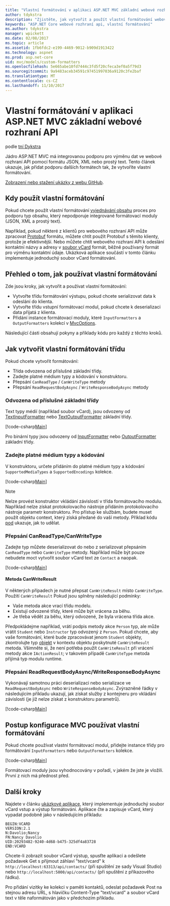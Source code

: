 ```yaml
---
title: "Vlastní formátování v aplikaci ASP.NET MVC základní webové rozhraní API"
author: tdykstra
description: "Zjistěte, jak vytvořit a použít vlastní formátování webové rozhraní API v ASP.NET Core."
keywords: "ASP.NET Core webové rozhraní api, vlastní formátování"
ms.author: tdykstra
manager: wpickett
ms.date: 02/08/2017
ms.topic: article
ms.assetid: 1fb6fdc2-e199-4469-9012-b909d1913422
ms.technology: aspnet
ms.prod: asp.net-core
uid: mvc/models/custom-formatters
ms.openlocfilehash: 5e665abe10fd7444c3fd5f20cfeca3ef0a5f79d3
ms.sourcegitcommit: 9a9483aceb34591c97451997036a9120c3fe2baf
ms.translationtype: MT
ms.contentlocale: cs-CZ
ms.lasthandoff: 11/10/2017
---
```

# <a name="custom-formatters-in-aspnet-core-mvc-web-apis"></a>Vlastní formátování v aplikaci ASP.NET MVC základní webové rozhraní API

podle [tní Dykstra](https://github.com/tdykstra)

Jádro ASP.NET MVC má integrovanou podporu pro výměnu dat ve webové rozhraní API pomocí formátu JSON, XML nebo prostý text. Tento článek ukazuje, jak přidat podporu dalších formátech tak, že vytvoříte vlastní formátování.

[Zobrazení nebo stažení ukázky z webu GitHub](https://github.com/aspnet/Docs/tree/master/aspnetcore/mvc/advanced/custom-formatters/sample).

## <a name="when-to-use-custom-formatters"></a>Kdy použít vlastní formátování

Pokud chcete použít vlastní formátování [vyjednávání obsahu](xref:mvc/models/formatting) proces pro podporu typ obsahu, který nepodporuje integrované formátovací moduly (JSON, XML a prostý text).

Například, pokud některé z klientů pro webového rozhraní API může zpracovat [Protobuf](https://github.com/google/protobuf) formátu, můžete chtít použít Protobuf s těmito klienty, protože je efektivnější.  Nebo můžete chtít webového rozhraní API k odeslání kontaktní názvy a adresy v [soubor vCard](https://wikipedia.org/wiki/VCard) formát, běžně používaný formát pro výměnu kontaktní údaje. Ukázková aplikace součástí v tomto článku implementuje jednoduchý soubor vCard formátování.

## <a name="overview-of-how-to-use-a-custom-formatter"></a>Přehled o tom, jak používat vlastní formátování

Zde jsou kroky, jak vytvořit a používat vlastní formátování:

* Vytvořte třídu formátování výstupu, pokud chcete serializovat data k odeslání do klienta.
* Vytvořte třídu vstupní formátovací modul, pokud chcete k deserializaci data přijatá z klienta. 
* Přidání instance formátovací moduly, které `InputFormatters` a `OutputFormatters` kolekcí v [MvcOptions](https://docs.microsoft.com/aspnet/core/api/microsoft.aspnetcore.mvc.mvcoptions).

Následující části obsahují pokyny a příklady kódu pro každý z těchto kroků.

## <a name="how-to-create-a-custom-formatter-class"></a>Jak vytvořit vlastní formátování třídu

Pokud chcete vytvořit formátování:

* Třída odvozena od příslušné základní třídy.
* Zadejte platné médium typy a kódování v konstruktoru.
* Přepsání `CanReadType` / `CanWriteType` metody
* Přepsání `ReadRequestBodyAsync` / `WriteResponseBodyAsync` metody
  
### <a name="derive-from-the-appropriate-base-class"></a>Odvozena od příslušné základní třídy

Text typy médií (například soubor vCard), jsou odvozeny od [TextInputFormatter](https://docs.microsoft.com/aspnet/core/api/microsoft.aspnetcore.mvc.formatters.textinputformatter) nebo [TextOutputFormatter](https://docs.microsoft.com/aspnet/core/api/microsoft.aspnetcore.mvc.formatters.textoutputformatter) základní třídy.

[!code-csharp[Main](custom-formatters/sample/Formatters/VcardOutputFormatter.cs?name=classdef)]

Pro binární typy jsou odvozeny od [InputFormatter](https://docs.microsoft.com/aspnet/core/api/microsoft.aspnetcore.mvc.formatters.inputformatter) nebo [OutputFormatter](https://docs.microsoft.com/aspnet/core/api/microsoft.aspnetcore.mvc.formatters.outputformatter) základní třídy.

### <a name="specify-valid-media-types-and-encodings"></a>Zadejte platné médium typy a kódování

V konstruktoru, určete přidáním do platné médium typy a kódování `SupportedMediaTypes` a `SupportedEncodings` kolekce.

[!code-csharp[Main](custom-formatters/sample/Formatters/VcardOutputFormatter.cs?name=ctor&highlight=3,5-6)]

> [!NOTE]  
> Nelze provést konstruktor vkládání závislostí v třída formátovacího modulu. Například nelze získat protokolovacího nástroje přidáním protokolovacího nástroje parametr konstruktoru. Pro přístup ke službám, budete muset použít objektu context, který získá předané do vaší metody. Příklad kódu [pod](#read-write) ukazuje, jak to udělat.

### <a name="override-canreadtypecanwritetype"></a>Přepsání CanReadType/CanWriteType 

Zadejte typ můžete deserializovat do nebo z serializovat přepsáním `CanReadType` nebo `CanWriteType` metody. Například může být pouze nebudete moct vytvořit soubor vCard text ze `Contact` a naopak.

[!code-csharp[Main](custom-formatters/sample/Formatters/VcardOutputFormatter.cs?name=canwritetype)]

#### <a name="the-canwriteresult-method"></a>Metoda CanWriteResult

V některých případech je nutné přepsat `CanWriteResult` místo `CanWriteType`. Použití `CanWriteResult` Pokud jsou splněny následující podmínky:

  * Vaše metoda akce vrací třídu modelu.
  * Existují odvozené třídy, které může být vrácena za běhu.
  * Je třeba vědět za běhu, který odvozené, že byla vrácena třída akce.  

Předpokládejme například, vrátí podpis metody akce `Person` typ, ale může vrátit `Student` nebo `Instructor` typ odvozený z `Person`. Pokud chcete, aby vaše formátování, které bude zpracovávat jenom `Student` objekty, zkontrolujte typ [objekt](https://docs.microsoft.com/aspnet/core/api/microsoft.aspnetcore.mvc.formatters.outputformattercanwritecontext#Microsoft_AspNetCore_Mvc_Formatters_OutputFormatterCanWriteContext_Object) v kontextu objektu poskytnuté `CanWriteResult` metoda. Všimněte si, že není potřeba použít `CanWriteResult` při vrácení metody akce `IActionResult`; v takovém případě `CanWriteType` metoda přijímá typ modulu runtime.

<a id="read-write"></a>
### <a name="override-readrequestbodyasyncwriteresponsebodyasync"></a>Přepsání ReadRequestBodyAsync/WriteResponseBodyAsync 

Vykonávají samotnou práci deserializaci nebo serializace ve `ReadRequestBodyAsync` nebo `WriteResponseBodyAsync`.  Zvýrazněné řádky v následujícím příkladu ukazují, jak získat služby z kontejneru pro vkládání závislosti (je již nelze získat z konstruktoru parametrů).

[!code-csharp[Main](custom-formatters/sample/Formatters/VcardOutputFormatter.cs?name=writeresponse&highlight=3-4)]

## <a name="how-to-configure-mvc-to-use-a-custom-formatter"></a>Postup konfigurace MVC používat vlastní formátování
 
Pokud chcete používat vlastní formátovací modul, přidejte instance třídy pro formátování `InputFormatters` nebo `OutputFormatters` kolekce.

[!code-csharp[Main](custom-formatters/sample/Startup.cs?name=mvcoptions&highlight=3-4)]

Formátovací moduly jsou vyhodnocovány v pořadí, v jakém že jste je vložili. První z nich má přednost před. 

## <a name="next-steps"></a>Další kroky

Najdete v článku [ukázkové aplikace](https://github.com/aspnet/Docs/tree/master/aspnetcore/mvc/advanced/custom-formatters/sample), který implementuje jednoduchý soubor vCard vstup a výstup formátování.  Aplikace čte a zapisuje vCard, který vypadat podobně jako v následujícím příkladu:

```
BEGIN:VCARD
VERSION:2.1
N:Davolio;Nancy
FN:Nancy Davolio
UID:20293482-9240-4d68-b475-325df4a83728
END:VCARD
```

Chcete-li zobrazit soubor vCard výstup, spusťte aplikaci a odešlete požadavek Get s přijmout záhlaví "text/vcard" k `http://localhost:63313/api/contacts/` (při spuštění ze sady Visual Studio) nebo `http://localhost:5000/api/contacts/` (při spuštění z příkazového řádku).

Pro přidání vizitky ke kolekci v paměti kontaktů, odeslat požadavek Post na stejnou adresu URL, s hlavičku Content-Type "text/vcard" a soubor vCard text v těle naformátován jako v předchozím příkladu.

